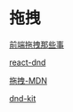 # 拖拽

[前端拖拽那些事](https://mp.weixin.qq.com/s/RO2Ha9J2Bc9LVN3M80Nqsw)

[react-dnd](https://react-dnd.github.io/react-dnd/docs/api/drop-target-monitor)

[拖拽-MDN](https://developer.mozilla.org/zh-CN/docs/Web/API/HTML_Drag_and_Drop_API)

[dnd-kit](https://codesandbox.io/examples/package/@dnd-kit/core)
